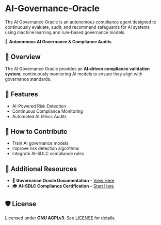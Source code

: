 # AI-Governance-Oracle
The AI Governance Oracle is an autonomous compliance agent designed to continuously evaluate, audit, and recommend safeguards for AI systems using machine learning and rule-based governance models.

🤖 **Autonomous AI Governance & Compliance Audits**

## 📌 Overview
The AI Governance Oracle provides an **AI-driven compliance validation system**, continuously monitoring AI models to ensure they align with governance standards.

## 🔹 Features
- AI-Powered Risk Detection
- Continuous Compliance Monitoring
- Automated AI Ethics Audits

## 📖 How to Contribute
- Train AI governance models
- Improve risk detection algorithms
- Integrate AI-SDLC compliance rules

## 📌 Additional Resources
- 📜 **Governance Oracle Documentation** – [View Here](https://notion.ai-sdlc.institute/governance-oracle)
- 🎓 **AI-SDLC Compliance Certification** – [Start Here](https://ai-sdlc.institute/membership)

## 🛡️ License
Licensed under **GNU AGPLv3**. See [LICENSE](LICENSE) for details.
```
